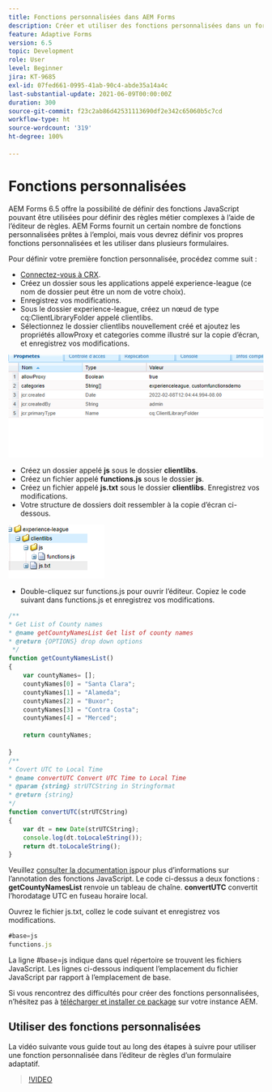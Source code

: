 ```yaml
---
title: Fonctions personnalisées dans AEM Forms
description: Créer et utiliser des fonctions personnalisées dans un formulaire adaptatif
feature: Adaptive Forms
version: 6.5
topic: Development
role: User
level: Beginner
jira: KT-9685
exl-id: 07fed661-0995-41ab-90c4-abde35a14a4c
last-substantial-update: 2021-06-09T00:00:00Z
duration: 300
source-git-commit: f23c2ab86d42531113690df2e342c65060b5c7cd
workflow-type: ht
source-wordcount: '319'
ht-degree: 100%

---
```


# Fonctions personnalisées

AEM Forms 6.5 offre la possibilité de définir des fonctions JavaScript pouvant être utilisées pour définir des règles métier complexes à l’aide de l’éditeur de règles.
AEM Forms fournit un certain nombre de fonctions personnalisées prêtes à l’emploi, mais vous devrez définir vos propres fonctions personnalisées et les utiliser dans plusieurs formulaires.

Pour définir votre première fonction personnalisée, procédez comme suit :
* [Connectez-vous à CRX](http://localhost:4502/crx/de/index.jsp#/apps/experience-league/clientlibs).
* Créez un dossier sous les applications appelé experience-league (ce nom de dossier peut être un nom de votre choix).
* Enregistrez vos modifications.
* Sous le dossier experience-league, créez un nœud de type cq:ClientLibraryFolder appelé clientlibs.
* Sélectionnez le dossier clientlibs nouvellement créé et ajoutez les propriétés allowProxy et categories comme illustré sur la copie d’écran, et enregistrez vos modifications.

![client-lib](assets/custom-functions.png)
* Créez un dossier appelé **js** sous le dossier **clientlibs**.
* Créez un fichier appelé **functions.js** sous le dossier **js**.
* Créez un fichier appelé **js.txt** sous le dossier **clientlibs**. Enregistrez vos modifications.
* Votre structure de dossiers doit ressembler à la copie d’écran ci-dessous.

![Éditeur de règles.](assets/folder-structure.png)

* Double-cliquez sur functions.js pour ouvrir l’éditeur.
Copiez le code suivant dans functions.js et enregistrez vos modifications.

```javascript
/**
* Get List of County names
* @name getCountyNamesList Get list of county names
* @return {OPTIONS} drop down options 
 */
function getCountyNamesList()
{
    var countyNames= [];
    countyNames[0] = "Santa Clara";
    countyNames[1] = "Alameda";
    countyNames[2] = "Buxor";
    countyNames[3] = "Contra Costa";
    countyNames[4] = "Merced";

    return countyNames;

}
/**
* Covert UTC to Local Time
* @name convertUTC Convert UTC Time to Local Time
* @param {string} strUTCString in Stringformat
* @return {string}
*/
function convertUTC(strUTCString)
{
    var dt = new Date(strUTCString);
    console.log(dt.toLocaleString());
    return dt.toLocaleString();
}
```

Veuillez [consulter la documentation js](https://jsdoc.app/index.html)pour plus d’informations sur l’annotation des fonctions JavaScript.
Le code ci-dessus a deux fonctions :
**getCountyNamesList** renvoie un tableau de chaîne.
**convertUTC** convertit l’horodatage UTC en fuseau horaire local.

Ouvrez le fichier js.txt, collez le code suivant et enregistrez vos modifications.

```javascript
#base=js
functions.js
```

La ligne #base=js indique dans quel répertoire se trouvent les fichiers JavaScript.
Les lignes ci-dessous indiquent l’emplacement du fichier JavaScript par rapport à l’emplacement de base.

Si vous rencontrez des difficultés pour créer des fonctions personnalisées, n’hésitez pas à [télécharger et installer ce package](assets/custom-functions.zip) sur votre instance AEM.

## Utiliser des fonctions personnalisées

La vidéo suivante vous guide tout au long des étapes à suivre pour utiliser une fonction personnalisée dans l’éditeur de règles d’un formulaire adaptatif.
>[!VIDEO](https://video.tv.adobe.com/v/340305?quality=12&learn=on)
